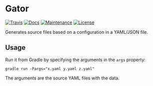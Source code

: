 # Gator

[![Travis](https://travis-ci.org/Virtlink/gator.svg?branch=master)][1]
[![Docs](https://img.shields.io/badge/docs-latest-brightgreen.svg)][2]
[![Maintenance](https://img.shields.io/maintenance/yes/2017.svg)][3]
[![License](https://img.shields.io/github/license/Virtlink/gator.svg)][4]

Generates source files based on a configuration in a YAML/JSON file.

## Usage
Run it from Gradle by specifying the arguments in the `args` property:

    gradle run -Pargs="x.yaml y.yaml z.yaml"

The arguments are the source YAML files with the data.




[1]: https://travis-ci.org/Virtlink/gator
[2]: https://virtlink.com/gator/
[3]: https://github.com/Virtlink/gator/commits/master
[4]: https://github.com/Virtlink/gator/blob/master/LICENSE
